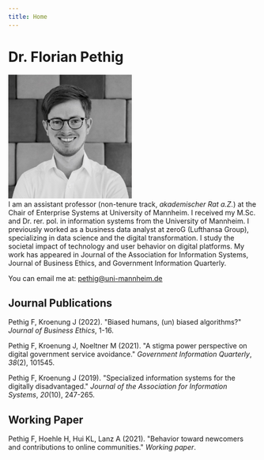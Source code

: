 ```yaml
---
title: Home
---
```


# Dr. Florian Pethig

<div class="flex-container">
<div class="flex-item-left">
<img src="avatar.jpeg" style="max-width:250px;" >
</div>
<div class="flex-item-right">
<span style="">
I am an assistant professor (non-tenure track, <i>akademischer Rat a.Z.</i>) at the Chair of Enterprise Systems at University of Mannheim. I received my M.Sc. and Dr. rer. pol. in information systems from the University of Mannheim. I previously worked as a business data analyst at zeroG (Lufthansa Group), specializing in data science and the digital transformation. I study the societal impact of technology and user behavior on digital platforms. My work has appeared in Journal of the Association for Information Systems, Journal of Business Ethics, and Government Information Quarterly.

You can email me at: <a href="mailto:pethig@uni-mannheim.de">pethig@uni-mannheim.de</a>
</span>
</div>
</div>

## Journal Publications

Pethig F, Kroenung J (2022). "Biased humans, (un) biased algorithms?" _Journal of Business Ethics_, 1-16.

Pethig F, Kroenung J, Noeltner M (2021). "A stigma power perspective on digital government service avoidance." _Government Information Quarterly_, *38*(2), 101545.

Pethig F, Kroenung J (2019). "Specialized information systems for the digitally disadvantaged." _Journal of the Association for Information Systems_, *20*(10), 247-265.

## Working Paper

Pethig F, Hoehle H, Hui KL, Lanz A (2021). "Behavior toward newcomers and contributions to online communities." _Working paper_.

